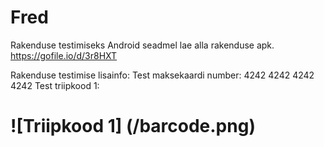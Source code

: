 # Fred

Rakenduse testimiseks Android seadmel lae alla rakenduse apk. https://gofile.io/d/3r8HXT

Rakenduse testimise lisainfo:
Test maksekaardi number: 4242 4242 4242 4242
Test triipkood 1: 
# ![Triipkood 1] (/barcode.png)
